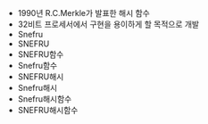 ﻿- 1990년 R.C.Merkle가 발표한 해시 함수
- 32비트 프로세서에서 구현을 용이하게 할 목적으로 개발
- Snefru
- SNEFRU
- SNEFRU함수
- Snefru함수
- SNEFRU해시
- Snefru해시
- Snefru해시함수
- SNEFRU해시함수
